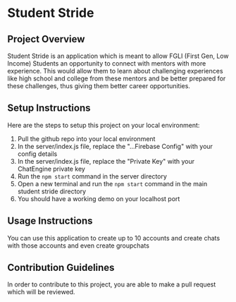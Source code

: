 # Student Stride

## Project Overview
Student Stride is an application which is meant to allow FGLI (First Gen, Low Income) Students an opportunity to connect with mentors with more experience. This would allow them to learn about challenging experiences like high school and college from these mentors and be better prepared for these challenges, thus giving them better career opportunities.

## Setup Instructions
Here are the steps to setup this project on your local environment:
1. Pull the github repo into your local environment
2. In the server/index.js file, replace the "...Firebase Config" with your config details
3. In the server/index.js file, replace the "Private Key" with your ChatEngine private key
4. Run the `npm start` command in the server directory
5. Open a new terminal and run the `npm start` command in the main student stride directory
6. You should have a working demo on your localhost port

## Usage Instructions
You can use this application to create up to 10 accounts and create chats with those accounts and even create groupchats

## Contribution Guidelines
In order to contribute to this project, you are able to make a pull request which will be reviewed.